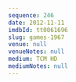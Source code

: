 ```yaml
---
sequence: 246
date: 2012-11-11
imdbId: tt0061696
slug: games-1967
venue: null
venueNotes: null
medium: TCM HD
mediumNotes: null
---
```

